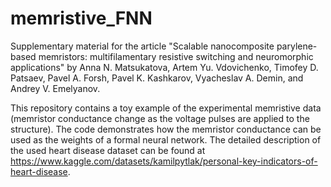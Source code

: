 # memristive_FNN
Supplementary material for the article "Scalable nanocomposite parylene-based memristors: multifilamentary resistive switching and neuromorphic applications" by Anna N. Matsukatova, Artem Yu. Vdovichenko, Timofey D. Patsaev, Pavel A. Forsh, Pavel K. Kashkarov, Vyacheslav A. Demin, and Andrey V. Emelyanov.

This repository contains a toy example of the experimental memristive data (memristor conductance change as the voltage pulses are applied to the structure). The code demonstrates how the memristor conductance can be used as the weights of a formal neural network. The detailed description of the used heart disease dataset can be found at https://www.kaggle.com/datasets/kamilpytlak/personal-key-indicators-of-heart-disease.  
